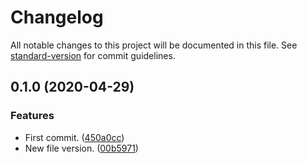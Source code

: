 # Changelog

All notable changes to this project will be documented in this file. See [standard-version](https://github.com/conventional-changelog/standard-version) for commit guidelines.

## 0.1.0 (2020-04-29)


### Features

* First commit. ([450a0cc](https://github.com/danielso2007/postgres_with_pgadmin4_using_docker/commit/450a0ccbe4e99d8956b7f69a3892fb51c2c4f608))
* New file version. ([00b5971](https://github.com/danielso2007/postgres_with_pgadmin4_using_docker/commit/00b597155a656d8c5de640daf4721748254a984e))
